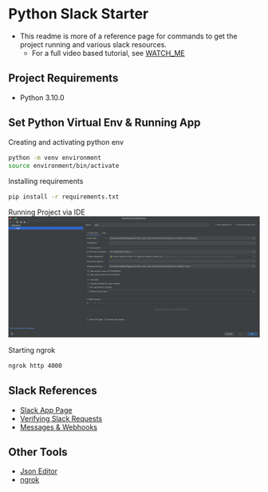 # Python Slack Starter

- This readme is more of a reference page for commands to get the project running and various slack resources.
  - For a full video based tutorial, see [WATCH_ME](https://youtu.be/uP2T22AXAuA)

## Project Requirements
- Python 3.10.0

## Set Python Virtual Env & Running App
Creating and activating python env
```bash
python -m venv environment
source environment/bin/activate
```

Installing requirements
```bash
pip install -r requirements.txt
```

Running Project via IDE
![Run Config](reference_images/run_config.png)

Starting ngrok
```bash
ngrok http 4000
```

## Slack References
- [Slack App Page](https://api.slack.com/apps)
- [Verifying Slack Requests](https://api.slack.com/authentication/verifying-requests-from-slack)
- [Messages & Webhooks](https://api.slack.com/messaging/webhooks)

## Other Tools
- [Json Editor](https://jsoneditoronline.org)
- [ngrok](https://ngrok.com/)